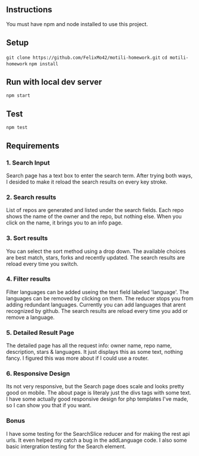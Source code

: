 
## Instructions ##

You must have npm and node installed to use this project.

## Setup ##

`git clone https://github.com/FelixMo42/motili-homework.git`
`cd motili-homework`
`npm install`

## Run with local dev server ##

`npm start`

## Test ##

`npm test`

## Requirements ##

### 1. Search Input ###

Search page has a text box to enter the search term.
After trying both ways, I desided to make it reload the search results on every key stroke.

### 2. Search results ###

List of repos are generated and listed under the search fields.
Each repo shows the name of the owner and the repo, but nothing else.
When you click on the name, it brings you to an info page.

### 3. Sort results ###

You can select the sort method using a drop down.
The available choices are best match, stars, forks and recently updated.
The search results are reload every time you switch.

### 4. Filter results ###

Filter languages can be added useing the text field labeled 'language'.
The languages can be removed by clicking on them.
The reducer stops you from adding redundant languages.
Currently you can add languages that arent recognized by github.
The search results are reload every time you add or remove a language.

### 5. Detailed Result Page ###

The detailed page has all the request info: owner name, repo name, description, stars & languages.
It just displays this as some text, nothing fancy.
I figured this was more about if I could use a router.

### 6. Responsive Design ###

Its not very responsive, but the Search page does scale and looks pretty good on mobile.
The about page is literaly just the divs tags with some text.
I have some actually good responsive design for php templates I've made, so I can show you that if you want.

### Bonus ###

I have some testing for the SearchSlice reducer and for making the rest api urls.
It even helped my catch a bug in the addLanguage code.
I also some basic intergration testing for the Search element.
